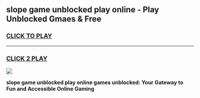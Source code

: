 
## slope game unblocked play online - Play Unblocked Gmaes & Free
<h3>
<a href="https://news.freeplayer.one?title=slope_game_unblocked_play_online&ref=23F">CLICK TO PLAY</a></h3>
<hr>

<h3>
<a href="https://news.freeplayer.one?title=slope_game_unblocked_play_online&ref=23F">CLICK 2 PLAY</a>
  
</h3>

<a href="https://news.freeplayer.one?title=slope_game_unblocked_play_online&ref=23F/"><img src="https://clearcache.store/games.png"></a>


**slope game unblocked play online games unblocked: Your Gateway to Fun and Accessible Online Gaming**
